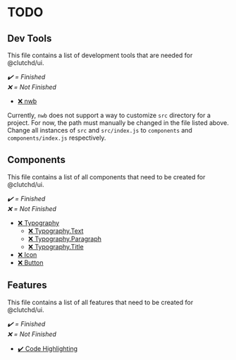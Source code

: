 # TODO

## Dev Tools <!-- omit in toc -->

This file contains a list of development tools that are needed for
@clutchd/ui.

_✔️ = Finished </br> ❌ = Not Finished_

- [❌ nwb](node_modules/nwb/lib/moduleBuild.js)

Currently, `nwb` does not support a way to customize `src` directory for a project. For now, the path must manually be changed in the file listed above. Change all instances of `src` and `src/index.js` to `components` and `components/index.js` respectively.

## Components <!-- omit in toc -->

This file contains a list of all components that need to be created for
@clutchd/ui.

_✔️ = Finished </br> ❌ = Not Finished_

- [❌ Typography](src/components/typography/README.md)
  - [❌ Typography.Text](src/components/typography/README.md#Typography.Text)
  - [❌ Typography.Paragraph](src/components/typography/README.md#Typography.Paragraph)
  - [❌ Typography.Title](src/components/typography/README.md#Typography.Title)
- [❌ Icon](src/components/icon/README.md)
- [❌ Button](src/components/button/README.md)

## Features <!-- omit in toc -->

This file contains a list of all features that need to be created for @clutchd/ui.

_✔️ = Finished </br> ❌ = Not Finished_

- [✔️ Code Highlighting](https://prismjs.com/)
